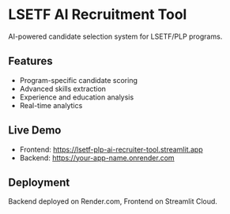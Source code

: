 # LSETF AI Recruitment Tool

AI-powered candidate selection system for LSETF/PLP programs.

## Features
- Program-specific candidate scoring
- Advanced skills extraction
- Experience and education analysis
- Real-time analytics

## Live Demo
- Frontend: https://lsetf-plp-ai-recruiter-tool.streamlit.app
- Backend: https://your-app-name.onrender.com

## Deployment
Backend deployed on Render.com, Frontend on Streamlit Cloud.